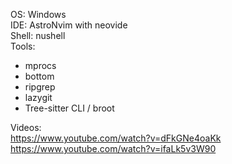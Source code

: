 OS: Windows <br>
IDE: AstroNvim with neovide <br>
Shell: nushell <br>
Tools:
- mprocs
- bottom
- ripgrep
- lazygit
- Tree-sitter CLI / broot

Videos: <br>
https://www.youtube.com/watch?v=dFkGNe4oaKk <br>
https://www.youtube.com/watch?v=ifaLk5v3W90
